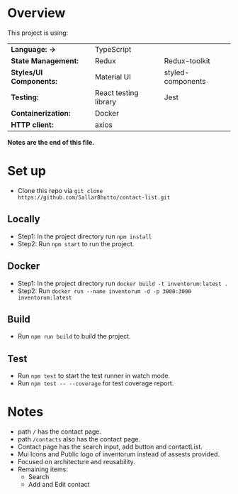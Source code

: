 # Overview

This project is using:

<table>
    <tbody>
        <tr>
            <td style="font-weight:bold" >Language: -></td>
            <td >TypeScript</td>
        </tr>
        <tr>
            <td style="font-weight:bold" >State Management:</td>
            <td>Redux</td>
            <td>Redux-toolkit</td>
        </tr>
         <tr>
            <td style="font-weight:bold" >Styles/UI Components:</td>
            <td>Material UI</td>
            <td>styled-components</td>
        </tr>
        <tr>
            <td style="font-weight:bold" >Testing:</td>
            <td>React testing library</td>
            <td>Jest</td>
        </tr>
        <tr>
            <td style="font-weight:bold" >Containerization:</td>
            <td>Docker</td>
        </tr>
        <tr>
            <td style="font-weight:bold" >HTTP client:</td>
            <td>axios</td>
        </tr>
    </tbody>
</table>

**Notes are the end of this file.**

# Set up

- Clone this repo via `git clone https://github.com/SallarBhutto/contact-list.git`

## Locally

- Step1: In the project directory run `npm install`
- Step2: Run `npm start` to run the project.

## Docker

- Step1: In the project directory run `docker build -t inventorum:latest .`
- Step2: Run `docker run --name inventorum -d -p 3000:3000 inventorum:latest`

## Build

- Run `npm run build` to build the project.

## Test

- Run `npm test` to start the test runner in watch mode.
- Run `npm test -- --coverage` for test coverage report.

# Notes

- path `/` has the contact page.
- path `/contacts` also has the contact page.
- Contact page has the search input, add button and contactList.
- Mui Icons and Public logo of inventorum instead of assests provided.
- Focused on architecture and reusability.
- Remaining items:
  - Search
  - Add and Edit contact
